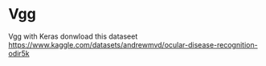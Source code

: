 # Vgg
Vgg with Keras 
donwload this dataseet
https://www.kaggle.com/datasets/andrewmvd/ocular-disease-recognition-odir5k
